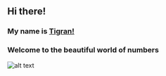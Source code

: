 ## Hi there! 
### My name is [Tigran!](www.linkedin.com/in/tigranbal)
### Welcome to the beautiful world of numbers 
![alt text](https://github.com/TigranBal/pictures/blob/main/IMG_0139.PNG=true)
